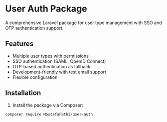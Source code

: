 # User Auth Package

A comprehensive Laravel package for user type management with SSO and OTP authentication support.

## Features

- Multiple user types with permissions
- SSO authentication (SAML, OpenID Connect)
- OTP-based authentication as fallback
- Development-friendly with test email support
- Flexible configuration

## Installation

1. Install the package via Composer:
```bash
composer require MostafaFathi/user-auth